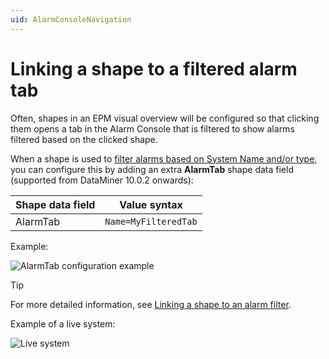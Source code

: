 ```yaml
---
uid: AlarmConsoleNavigation
---
```


# Linking a shape to a filtered alarm tab

Often, shapes in an EPM visual overview will be configured so that clicking them opens a tab in the Alarm Console that is filtered to show alarms filtered based on the clicked shape.

When a shape is used to [filter alarms based on System Name and/or type](xref:FilteringAlarmsUsingSystemNameType), you can configure this by adding an extra **AlarmTab** shape data field (supported from DataMiner 10.0.2 onwards):

| Shape data field | Value syntax       |
|------------------|--------------------|
| AlarmTab         | `Name=MyFilteredTab` |

Example:

![AlarmTab configuration example](~/develop/images/EPM_alarm_console_navigation_example.png)

> [!TIP]
> For more detailed information, see [Linking a shape to an alarm filter](xref:Linking_a_shape_to_an_alarm_filter).

Example of a live system:

![Live system](~/develop/images/Linking_shape_to_filtered_alarm_tab.png)
